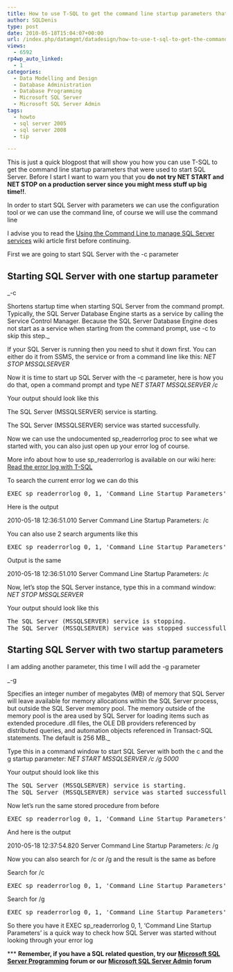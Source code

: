 ```yaml
---
title: How to use T-SQL to get the command line startup parameters that were used to start SQL Server
author: SQLDenis
type: post
date: 2010-05-18T15:04:07+00:00
url: /index.php/datamgmt/datadesign/how-to-use-t-sql-to-get-the-command-line/
views:
  - 6592
rp4wp_auto_linked:
  - 1
categories:
  - Data Modelling and Design
  - Database Administration
  - Database Programming
  - Microsoft SQL Server
  - Microsoft SQL Server Admin
tags:
  - howto
  - sql server 2005
  - sql server 2008
  - tip

---
```

This is just a quick blogpost that will show you how you can use T-SQL to get the command line startup parameters that were used to start SQL Server. Before I start I want to warn you that you **do not try NET START and NET STOP on a production server since you might mess stuff up big time!!**.

In order to start SQL Server with parameters we can use the configuration tool or we can use the command line, of course we will use the command line

I advise you to read the [Using the Command Line to manage SQL Server services][1] wiki article first before continuing.
  
First we are going to start SQL Server with the -c parameter

## Starting SQL Server with one startup parameter

_-c
  
Shortens startup time when starting SQL Server from the command prompt. Typically, the SQL Server Database Engine starts as a service by calling the Service Control Manager. Because the SQL Server Database Engine does not start as a service when starting from the command prompt, use -c to skip this step._

If your SQL Server is running then you need to shut it down first. You can either do it from SSMS, the service or from a command line like this: _NET STOP MSSQLSERVER_ 

Now it is time to start up SQL Server with the -c parameter, here is how you do that, open a command prompt and type _NET START MSSQLSERVER /c_
  
Your output should look like this

The SQL Server (MSSQLSERVER) service is starting.
  
The SQL Server (MSSQLSERVER) service was started successfully.

Now we can use the undocumented sp_readerrorlog proc to see what we started with, you can also just open up your error log of course.
  
More info about how to use sp_readerrorlog is available on our wiki here: [Read the error log with T-SQL][2]

To search the current error log we can do this

<pre>EXEC sp_readerrorlog 0, 1, 'Command Line Startup Parameters'</pre>

Here is the output
  
2010-05-18 12:36:51.010 Server Command Line Startup Parameters: /c

You can also use 2 search arguments like this

<pre>EXEC sp_readerrorlog 0, 1, 'Command Line Startup Parameters','/c'</pre>

Output is the same
  
2010-05-18 12:36:51.010 Server Command Line Startup Parameters: /c

Now, let&#8217;s stop the SQL Server instance, type this in a command window: _NET STOP MSSQLSERVER_ 

Your output should look like this 

<pre>The SQL Server (MSSQLSERVER) service is stopping.
The SQL Server (MSSQLSERVER) service was stopped successfully.</pre>

## Starting SQL Server with two startup parameters

I am adding another parameter, this time I will add the -g parameter

_-g
  
Specifies an integer number of megabytes (MB) of memory that SQL Server will leave available for memory allocations within the SQL Server process, but outside the SQL Server memory pool. The memory outside of the memory pool is the area used by SQL Server for loading items such as extended procedure .dll files, the OLE DB providers referenced by distributed queries, and automation objects referenced in Transact-SQL statements. The default is 256 MB._

Type this in a command window to start SQL Server with both the c and the g startup parameter: _NET START MSSQLSERVER /c /g 5000_

Your output should look like this 

<pre>The SQL Server (MSSQLSERVER) service is starting.
The SQL Server (MSSQLSERVER) service was started successfully.</pre>

Now let&#8217;s run the same stored procedure from before

<pre>EXEC sp_readerrorlog 0, 1, 'Command Line Startup Parameters'</pre>

And here is the output
  
2010-05-18 12:37:54.820 Server Command Line Startup Parameters: /c /g

Now you can also search for /c or /g and the result is the same as before
  
Search for /c

<pre>EXEC sp_readerrorlog 0, 1, 'Command Line Startup Parameters','/c'</pre>

Search for /g

<pre>EXEC sp_readerrorlog 0, 1, 'Command Line Startup Parameters','/g'</pre>

So there you have it EXEC sp_readerrorlog 0, 1, &#8216;Command Line Startup Parameters&#8217; is a quick way to check how SQL Server was started without looking through your error log

\*** **Remember, if you have a SQL related question, try our [Microsoft SQL Server Programming][3] forum or our [Microsoft SQL Server Admin][4] forum**<ins></ins>

 [1]: http://wiki.ltd.local/index.php/Using_the_Command_Line_to_manage_SQL_Server_services
 [2]: http://wiki.ltd.local/index.php/Read_the_error_log_with_T-SQL
 [3]: http://forum.ltd.local/viewforum.php?f=17
 [4]: http://forum.ltd.local/viewforum.php?f=22